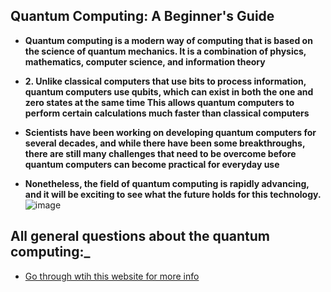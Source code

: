  ## Quantum Computing: A Beginner's Guide


- **Quantum computing is a modern way of computing that is based on the science of quantum mechanics. It is a combination of physics, mathematics, computer science, and information theory**

- **2. Unlike classical computers that use bits to process information, quantum computers use qubits, which can exist in both the one and zero states at the same time
This allows quantum computers to perform certain calculations much faster than classical computers**

- **Scientists have been working on developing quantum computers for several decades, and while there have been some breakthroughs, there are still many challenges that need to be overcome before quantum computers can become practical for everyday use**

- **Nonetheless, the field of quantum computing is rapidly advancing, and it will be exciting to see what the future holds for this technology.** ![image](https://github.com/Rjesh2006/Quantum_computing/assets/143868643/fc800a55-4c38-4664-9137-c6a4a6a9cd1a)

  


## All general questions  about the quantum computing:_
- [Go through wtih this website for more info ](https://www.ibm.com/topics/quantum-computing)



